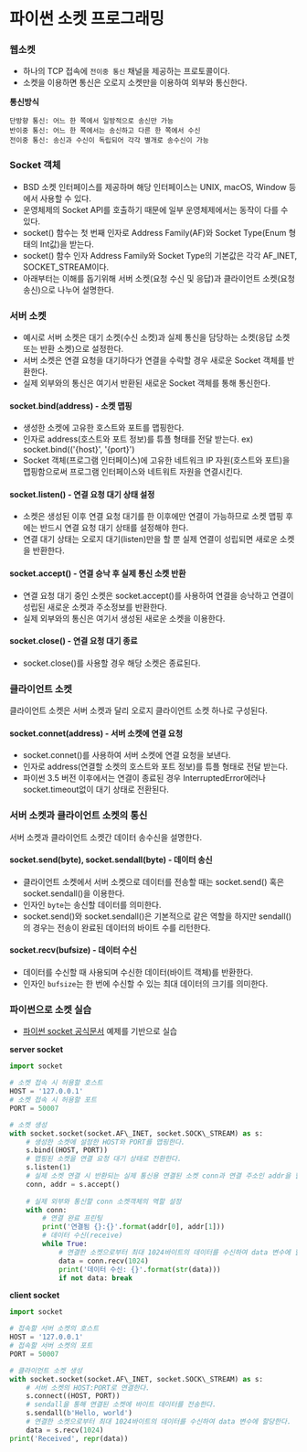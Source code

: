 # 파이썬 소켓 프로그래밍

### 웹소켓

- 하나의 TCP 접속에 `전이중 통신` 채널을 제공하는 프로토콜이다.
- 소켓을 이용하면 통신은 오로지 소켓만을 이용하여 외부와 통신한다.

**통신방식**

```
단방향 통신: 어느 한 쪽에서 일방적으로 송신만 가능
반이중 통신: 어느 한 쪽에서는 송신하고 다른 한 쪽에서 수신
전이중 통신: 송신과 수신이 독립되어 각각 별개로 송수신이 가능
```

### Socket 객체

- BSD 소켓 인터페이스를 제공하며 해당 인터페이스는 UNIX, macOS, Window 등에서 사용할 수 있다.
- 운영체제의 Socket API를 호출하기 때문에 일부 운영체제에서는 동작이 다를 수 있다.
- socket() 함수는 첫 번째 인자로 Address Family(AF)와 Socket Type(Enum 형태의 Int값)을 받는다.
- socket() 함수 인자 Address Family와 Socket Type의 기본값은 각각 AF\_INET, SOCKET\_STREAM이다.
- 아래부터는 이해를 돕기위해 서버 소켓(요청 수신 및 응답)과 클라이언트 소켓(요청 송신)으로 나누어 설명한다.

### 서버 소켓

- 예시로 서버 소켓은 대기 소켓(수신 소켓)과 실제 통신을 담당하는 소켓(응답 소켓 또는 반환 소켓)으로 설정한다.
- 서버 소켓은 연결 요청을 대기하다가 연결을 수락할 경우 새로운 Socket 객체를 반환한다.
- 실제 외부와의 통신은 여기서 반환된 새로운 Socket 객체를 통해 통신한다.

#### socket.bind(address) - 소켓 맵핑

- 생성한 소켓에 고유한 호스트와 포트를 맵핑한다.
- 인자로 address(호스트와 포트 정보)를 튜플 형태를 전달 받는다. ex) socket.bind(('{host}', '{port}')
- Socket 객체(프로그램 인터페이스)에 고유한 네트워크 IP 자원(호스트와 포트)을 맵핑함으로써 프로그램 인터페이스와 네트워트 자원을 연결시킨다.

#### socket.listen() - 연결 요청 대기 상태 설정

- 소켓은 생성된 이후 연결 요청 대기를 한 이후에만 연결이 가능하므로 소켓 맵핑 후에는 반드시 연결 요청 대기 상태를 설정해야 한다.
- 연결 대기 상태는 오로지 대기(listen)만을 할 뿐 실제 연결이 성립되면 새로운 소켓을 반환한다.

#### socket.accept() - 연결 승낙 후 실제 통신 소켓 반환

- 연결 요청 대기 중인 소켓은 socket.accept()를 사용하여 연결을 승낙하고 연결이 성립된 새로운 소켓과 주소정보를 반환한다.
- 실제 외부와의 통신은 여기서 생성된 새로운 소켓을 이용한다.

#### socket.close() - 연결 요청 대기 종료

- socket.close()를 사용할 경우 해당 소켓은 종료된다.

### 클라이언트 소켓

클라이언트 소켓은 서버 소켓과 달리 오로지 클라이언트 소켓 하나로 구성된다.

#### socket.connet(address) - 서버 소켓에 연결 요청

- socket.connet()를 사용하여 서버 소켓에 연결 요청을 보낸다.
- 인자로 address(연결할 소켓의 호스트와 포트 정보)를 튜플 형태로 전달 받는다.
- 파이썬 3.5 버전 이후에서는 연결이 종료된 경우 InterruptedError에러나 socket.timeout없이 대기 상태로 전환된다.

### 서버 소켓과 클라이언트 소켓의 통신

서버 소켓과 클라이언트 소켓간 데이터 송수신을 설명한다.

#### socket.send(byte), socket.sendall(byte) - 데이터 송신

- 클라이언트 소켓에서 서버 소켓으로 데이터를 전송할 때는 socket.send() 혹은 socket.sendall()을 이용한다.
- 인자인 `byte`는 송신할 데이터를 의미한다.
- socket.send()와 socket.sendall()은 기본적으로 같은 역할을 하지만 sendall()의 경우는 전송이 완료된 데이터의 바이트 수를 리턴한다.

#### socket.recv(bufsize) - 데이터 수신

- 데이터를 수신할 때 사용되며 수신한 데이터(바이트 객체)를 반환한다.
- 인자인 `bufsize`는 한 번에 수신할 수 있는 최대 데이터의 크기를 의미한다.


### 파이썬으로 소켓 실습

- [파이썬 socket 공식문서](https://docs.python.org/3/library/socket.html#example) 예제를 기반으로 실습

**server socket**

```python
import socket

# 소켓 접속 시 허용할 호스트
HOST = '127.0.0.1'
# 소켓 접속 시 허용할 포트
PORT = 50007

# 소켓 생성
with socket.socket(socket.AF\_INET, socket.SOCK\_STREAM) as s:
    # 생성한 소켓에 설정한 HOST와 PORT를 맵핑한다.
    s.bind((HOST, PORT))
    # 맵핑된 소켓을 연결 요청 대기 상태로 전환한다.
    s.listen(1)
    # 실제 소켓 연결 시 반환되는 실제 통신용 연결된 소켓 conn과 연결 주소인 addr을 할당
    conn, addr = s.accept()
    
    # 실제 외부와 통신할 conn 소켓객체의 역할 설정
    with conn:
        # 연결 완료 프린팅
        print('연결됨 {}:{}'.format(addr[0], addr[1]))
        # 데이터 수신(receive)
        while True:
            # 연결한 소켓으로부터 최대 1024바이트의 데이터를 수신하여 data 변수에 할당한다.
            data = conn.recv(1024)
            print('데이터 수신: {}'.format(str(data)))
            if not data: break
```

**client socket**

```python
import socket

# 접속할 서버 소켓의 호스트
HOST = '127.0.0.1'
# 접속할 서버 소켓의 포트
PORT = 50007

# 클라이언트 소켓 생성
with socket.socket(socket.AF\_INET, socket.SOCK\_STREAM) as s:
    # 서버 소켓의 HOST:PORT로 연결한다.
    s.connect((HOST, PORT))
    # sendall을 통해 연결된 소켓에 바이트 데이터를 전송한다.
    s.sendall(b'Hello, world')
    # 연결한 소켓으로부터 최대 1024바이트의 데이터를 수신하여 data 변수에 할당한다.
    data = s.recv(1024)
print('Received', repr(data))
```
